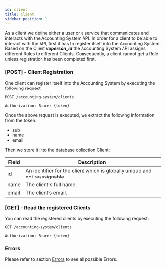 ```yaml
---
id: client
title: Client
sidebar_position: 1
---
```


As a client we define either a user or a service that communicates and interacts with the Accounting System API. 
In order for a client to be able to interact with the API, first it has to register itself into the Accounting System. Based on the Client **_voperson_id_** the Accounting System API assigns different Roles to different Clients.
Consequently, a client cannot get a Role unless registration has been completed first.

### [POST] - Client Registration

One client can register itself into the Accounting System by executing the following request:

```
POST /accounting-system/clients

Authorization: Bearer {token}
```

Once the above request is executed, we extract the following information from the token:

- sub
- name
- email

Then we store it into the database collection Client:

| Field          	 | Description   	                      | 
|------------------|---------------------------------------- |
| id             	 | An identifier for the client which is globally unique and not reassignable. |
| name       	     | The client's full name. |
| email      	     | The client’s email. |

### [GET] - Read the registered Clients

You can read the registered clients by executing the following request:

```
GET /accounting-system/clients

Authorization: Bearer {token}
```

### Errors

Please refer to section [Errors](./api_errors) to see all possible Errors.